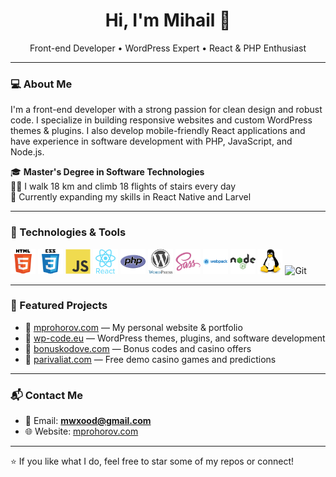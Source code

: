<h1 align="center">Hi, I'm Mihail 👋</h1>
<p align="center">
  Front-end Developer • WordPress Expert • React & PHP Enthusiast
</p>

---

### 💻 About Me

I'm a front-end developer with a strong passion for clean design and robust code. I specialize in building responsive websites and custom WordPress themes & plugins. I also develop mobile-friendly React applications and have experience in software development with PHP, JavaScript, and Node.js.

🎓 **Master's Degree in Software Technologies**  
🏃‍♂️ I walk 18 km and climb 18 flights of stairs every day  
🌱 Currently expanding my skills in React Native and Larvel

---

### 🔧 Technologies & Tools

<p align="left">
  <img src="https://raw.githubusercontent.com/devicons/devicon/master/icons/html5/html5-original-wordmark.svg" alt="HTML5" width="40" height="40"/>
  <img src="https://raw.githubusercontent.com/devicons/devicon/master/icons/css3/css3-original-wordmark.svg" alt="CSS3" width="40" height="40"/>
  <img src="https://raw.githubusercontent.com/devicons/devicon/master/icons/javascript/javascript-original.svg" alt="JavaScript" width="40" height="40"/>
  <img src="https://raw.githubusercontent.com/devicons/devicon/master/icons/react/react-original-wordmark.svg" alt="React" width="40" height="40"/>
  <img src="https://raw.githubusercontent.com/devicons/devicon/master/icons/php/php-original.svg" alt="PHP" width="40" height="40"/>
  <img src="https://raw.githubusercontent.com/devicons/devicon/master/icons/wordpress/wordpress-original.svg" alt="WordPress" width="40" height="40"/>
  <img src="https://raw.githubusercontent.com/devicons/devicon/master/icons/sass/sass-original.svg" alt="Sass" width="40" height="40"/>
  <img src="https://raw.githubusercontent.com/devicons/devicon/master/icons/webpack/webpack-original-wordmark.svg" alt="Webpack" width="40" height="40"/>
  <img src="https://raw.githubusercontent.com/devicons/devicon/master/icons/nodejs/nodejs-original-wordmark.svg" alt="Node.js" width="40" height="40"/>
  <img src="https://raw.githubusercontent.com/devicons/devicon/master/icons/linux/linux-original.svg" alt="Linux" width="40" height="40"/>
  <img src="https://www.vectorlogo.zone/logos/git-scm/git-scm-icon.svg" alt="Git" width="40" height="40"/>
</p>

---

### 🧩 Featured Projects

- 🔗 [mprohorov.com](https://mprohorov.com) — My personal website & portfolio  
- 🔗 [wp-code.eu](https://wp-code.eu) — WordPress themes, plugins, and software development  
- 🔗 [bonuskodove.com](https://bonuskodove.com) — Bonus codes and casino offers  
- 🔗 [parivaliat.com](https://parivaliat.com) — Free demo casino games and predictions

---

### 📬 Contact Me

- 📧 Email: **mwxood@gmail.com**
- 🌐 Website: [mprohorov.com](https://mprohorov.com)

---

⭐ If you like what I do, feel free to star some of my repos or connect!

